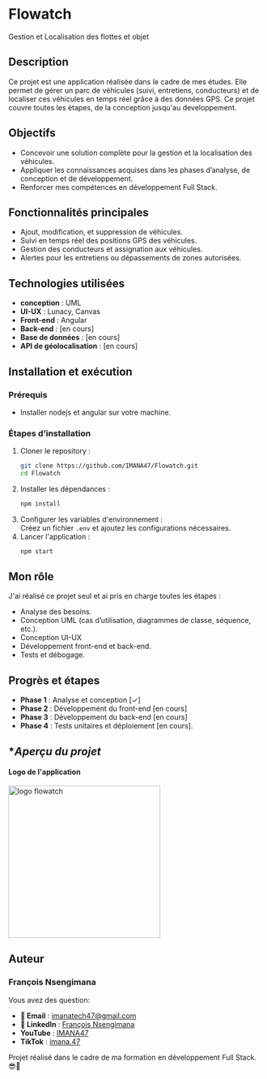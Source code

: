 # **Flowatch**

Gestion et Localisation des flottes et objet

## **Description**

Ce projet est une application réalisée dans le cadre de mes études. Elle permet de gérer un parc de véhicules (suivi, entretiens, conducteurs) et de localiser ces véhicules en temps réel grâce à des données GPS. Ce projet couvre toutes les étapes, de la conception jusqu'au developpement.

## **Objectifs**

- Concevoir une solution complète pour la gestion et la localisation des véhicules.
- Appliquer les connaissances acquises dans les phases d’analyse, de conception et de développement.
- Renforcer mes compétences en développement Full Stack.

## **Fonctionnalités principales**

- Ajout, modification, et suppression de véhicules.
- Suivi en temps réel des positions GPS des véhicules.
- Gestion des conducteurs et assignation aux véhicules.
- Alertes pour les entretiens ou dépassements de zones autorisées.

## **Technologies utilisées**
- **conception** : UML
- **UI-UX** : Lunacy, Canvas
- **Front-end** : Angular
- **Back-end** : [en cours]
- **Base de données** : [en cours]
- **API de géolocalisation** : [en cours]

## **Installation et exécution**

### **Prérequis**

- Installer nodejs et angular sur votre machine.

### **Étapes d’installation**

1. Cloner le repository :
   ```bash
   git clone https://github.com/IMANA47/Flowatch.git
   cd Flowatch
   ```
2. Installer les dépendances :
   ```bash
   npm install
   ```
3. Configurer les variables d'environnement :  
   Créez un fichier `.env` et ajoutez les configurations nécessaires.
4. Lancer l'application :
   ```bash
   npm start
   ```

## **Mon rôle**

J'ai réalisé ce projet seul et ai pris en charge toutes les étapes :

- Analyse des besoins.
- Conception UML (cas d’utilisation, diagrammes de classe, séquence, etc.).
- Conception UI-UX
- Développement front-end et back-end.
- Tests et débogage.

## **Progrès et étapes**

- **Phase 1** : Analyse et conception [✓]
- **Phase 2** : Développement du front-end [en cours]
- **Phase 3** : Développement du back-end [en cours]
- **Phase 4** : Tests unitaires et déploiement [en cours].

## **Aperçu du projet*
####  Logo de l'application
<img src="../src/assets/document/Conception/UI-UX/logoApp.png" alt="logo flowatch" width="300px" height="300px"/>


## **Auteur**

### François Nsengimana  
Vous avez des question:  

- **📧 Email** : [imanatech47@gmail.com](mailto:imanatech47@gmail.com)  
- **💼 LinkedIn** : [François Nsengimana](https://www.linkedin.com/in/françois-nsengimana)  
- **YouTube** : [IMANA47](https://www.youtube.com/@IMANA47)
- **TikTok** : [imana.47](https://www.tiktok.com/@imana.47?is_from_webapp=1&sender_device=pc)  

Projet réalisé dans le cadre de ma formation en développement Full Stack.
😎🌱